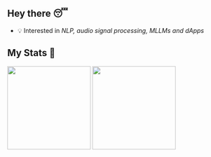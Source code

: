 <!-- ## My Machine Learning Projects 💻

#### [Hong Kong Instagram Username Identifier](https://github.com/kuntiniong/HK-Insta-Identifier) 
- Hong Kong Instagram username identification
> *related topics: natural language processing/ binary classification/ traditional machine learning/ romanized cantonese linguistics*

#### [AeroLunar](https://github.com/kuntiniong/AeroLunar) 
- Air quality prediction with moon phase in Hong Kong 
> *related topics: time series forecasting/ regression/ deep learning/ statistical learning*

#### [Truetto](https://github.com/kuntiniong/Truetto)
- Still in progress, stay tuned!
> *related topics: audio signal processing/ music information retrieval* -->

## Hey there 😴

<!-- - 💻 Currently learning *JavaScript, git and writing better README...* -->
- 💡 Interested in *NLP, audio signal processing, MLLMs and dApps*

## My Stats 👀

<span>
  <img height=190 align="center" src="https://github-readme-stats.vercel.app/api/?username=kuntiniong&show_icons=true&theme=radical&card_width=240" />
</span>
<span>
  <img height=190 align="center" src="https://github-readme-stats.vercel.app/api/top-langs/?username=kuntiniong&layout=compact&theme=radical&hide=jupyter%20notebook&card_width=220" />
</span>

